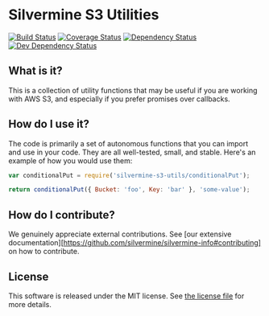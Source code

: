 # Silvermine S3 Utilities

[![Build Status](https://travis-ci.org/silvermine/s3-utils.png?branch=master)](https://travis-ci.org/silvermine/s3-utils)
[![Coverage Status](https://coveralls.io/repos/github/silvermine/s3-utils/badge.svg?branch=master)](https://coveralls.io/github/silvermine/s3-utils?branch=master)
[![Dependency Status](https://david-dm.org/silvermine/s3-utils.png)](https://david-dm.org/silvermine/s3-utils)
[![Dev Dependency Status](https://david-dm.org/silvermine/s3-utils/dev-status.png)](https://david-dm.org/silvermine/s3-utils#info=devDependencies&view=table)


## What is it?

This is a collection of utility functions that may be useful if you are working
with AWS S3, and especially if you prefer promises over callbacks.


## How do I use it?

The code is primarily a set of autonomous functions that you can import and use
in your code. They are all well-tested, small, and stable. Here's an example of
how you would use them:

```js
var conditionalPut = require('silvermine-s3-utils/conditionalPut');

return conditionalPut({ Bucket: 'foo', Key: 'bar' }, 'some-value');
```


## How do I contribute?

We genuinely appreciate external contributions. See [our extensive
documentation][https://github.com/silvermine/silvermine-info#contributing] on
how to contribute.


## License

This software is released under the MIT license. See [the license
file](LICENSE) for more details.
